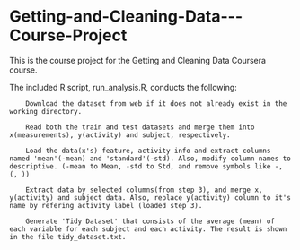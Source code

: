 # Getting-and-Cleaning-Data---Course-Project

This is the course project for the Getting and Cleaning Data Coursera course.

The included R script, run_analysis.R, conducts the following:

        Download the dataset from web if it does not already exist in the working directory.

        Read both the train and test datasets and merge them into x(measurements), y(activity) and subject, respectively.

        Load the data(x's) feature, activity info and extract columns named 'mean'(-mean) and 'standard'(-std). Also, modify column names to descriptive. (-mean to Mean, -std to Std, and remove symbols like -, (, ))

        Extract data by selected columns(from step 3), and merge x, y(activity) and subject data. Also, replace y(activity) column to it's name by refering activity label (loaded step 3).

        Generate 'Tidy Dataset' that consists of the average (mean) of each variable for each subject and each activity. The result is shown in the file tidy_dataset.txt.
